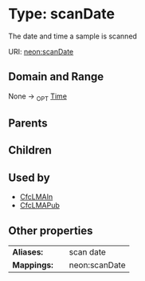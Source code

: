 
# Type: scanDate


The date and time a sample is scanned

URI: [neon:scanDate](https://data.neonscience.org/scanDate)


## Domain and Range

None ->  <sub>OPT</sub> [Time](types/Time.md)

## Parents


## Children


## Used by

 * [CfcLMAIn](CfcLMAIn.md)
 * [CfcLMAPub](CfcLMAPub.md)

## Other properties

|  |  |  |
| --- | --- | --- |
| **Aliases:** | | scan date |
| **Mappings:** | | neon:scanDate |

